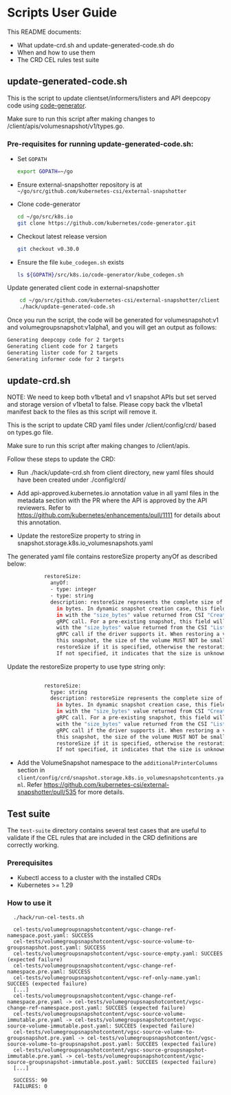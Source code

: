 # Scripts User Guide

This README documents:

* What update-crd.sh and update-generated-code.sh do
* When and how to use them
* The CRD CEL rules test suite

## update-generated-code.sh

This is the script to update clientset/informers/listers and API deepcopy code using [code-generator](https://github.com/kubernetes/code-generator).

Make sure to run this script after making changes to /client/apis/volumesnapshot/v1/types.go.

### Pre-requisites for running update-generated-code.sh:

* Set `GOPATH`
    ```bash
    export GOPATH=~/go
    ```

* Ensure external-snapshotter repository is at `~/go/src/github.com/kubernetes-csi/external-snapshotter`

* Clone code-generator 
    ```bash
    cd ~/go/src/k8s.io
    git clone https://github.com/kubernetes/code-generator.git 
    ```
* Checkout latest release version
    ```bash
    git checkout v0.30.0
    ```

* Ensure the file `kube_codegen.sh` exists

    ```bash
    ls ${GOPATH}/src/k8s.io/code-generator/kube_codegen.sh
    ```
  
Update generated client code in external-snapshotter
    
```bash
    cd ~/go/src/github.com/kubernetes-csi/external-snapshotter/client
    ./hack/update-generated-code.sh
``` 

Once you run the script, the code will be generated for volumesnapshot:v1 and volumegroupsnapshot:v1alpha1, and you will get an output as follows:
    
```bash
Generating deepcopy code for 2 targets
Generating client code for 2 targets
Generating lister code for 2 targets
Generating informer code for 2 targets
```

## update-crd.sh

NOTE: We need to keep both v1beta1 and v1 snapshot APIs but set served and storage version of v1beta1 to false. Please copy back the v1beta1 manifest back to the files as this script will remove it.

This is the script to update CRD yaml files under /client/config/crd/ based on types.go file.

Make sure to run this script after making changes to /client/apis.

Follow these steps to update the CRD:

* Run ./hack/update-crd.sh from client directory, new yaml files should have been created under ./config/crd/

* Add api-approved.kubernetes.io annotation value in all yaml files in the metadata section with the PR where the API is approved by the API reviewers. Refer to https://github.com/kubernetes/enhancements/pull/1111 for details about this annotation.

* Update the restoreSize property to string in snapshot.storage.k8s.io_volumesnapshots.yaml

The generated yaml file contains restoreSize property anyOf as described below: 
 
```bash
            restoreSize:
              anyOf:
              - type: integer
              - type: string
              description: restoreSize represents the complete size of the snapshot
                in bytes. In dynamic snapshot creation case, this field will be filled
                in with the "size_bytes" value returned from CSI "CreateSnapshotRequest"
                gRPC call. For a pre-existing snapshot, this field will be filled
                with the "size_bytes" value returned from the CSI "ListSnapshots"
                gRPC call if the driver supports it. When restoring a volume from
                this snapshot, the size of the volume MUST NOT be smaller than the
                restoreSize if it is specified, otherwise the restoration will fail.
                If not specified, it indicates that the size is unknown.
```

Update the restoreSize property to use type string only:

```bash
   
            restoreSize:
              type: string
              description: restoreSize represents the complete size of the snapshot
                in bytes. In dynamic snapshot creation case, this field will be filled
                in with the "size_bytes" value returned from CSI "CreateSnapshotRequest"
                gRPC call. For a pre-existing snapshot, this field will be filled
                with the "size_bytes" value returned from the CSI "ListSnapshots"
                gRPC call if the driver supports it. When restoring a volume from
                this snapshot, the size of the volume MUST NOT be smaller than the
                restoreSize if it is specified, otherwise the restoration will fail.
                If not specified, it indicates that the size is unknown.

```

* Add the VolumeSnapshot namespace to the `additionalPrinterColumns` section in `client/config/crd/snapshot.storage.k8s.io_volumesnapshotcontents.yaml`. Refer https://github.com/kubernetes-csi/external-snapshotter/pull/535 for more details.

## Test suite

The `test-suite` directory contains several test cases that are useful to
validate if the CEL rules that are included in the CRD definitions
are correctly working.

### Prerequisites

- Kubectl access to a cluster with the installed CRDs
- Kubernetes >= 1.29

### How to use it

```
  ./hack/run-cel-tests.sh

  cel-tests/volumegroupsnapshotcontent/vgsc-change-ref-namespace.post.yaml: SUCCESS
  cel-tests/volumegroupsnapshotcontent/vgsc-source-volume-to-groupsnapshot.post.yaml: SUCCESS
  cel-tests/volumegroupsnapshotcontent/vgsc-source-empty.yaml: SUCCEES (expected failure)
  cel-tests/volumegroupsnapshotcontent/vgsc-change-ref-namespace.pre.yaml: SUCCESS
  cel-tests/volumegroupsnapshotcontent/vgsc-ref-only-name.yaml: SUCCEES (expected failure)
  [...]
  cel-tests/volumegroupsnapshotcontent/vgsc-change-ref-namespace.pre.yaml -> cel-tests/volumegroupsnapshotcontent/vgsc-change-ref-namespace.post.yaml: SUCCEES (expected failure)
  cel-tests/volumegroupsnapshotcontent/vgsc-source-volume-immutable.pre.yaml -> cel-tests/volumegroupsnapshotcontent/vgsc-source-volume-immutable.post.yaml: SUCCEES (expected failure)
  cel-tests/volumegroupsnapshotcontent/vgsc-source-volume-to-groupsnapshot.pre.yaml -> cel-tests/volumegroupsnapshotcontent/vgsc-source-volume-to-groupsnapshot.post.yaml: SUCCEES (expected failure)
  cel-tests/volumegroupsnapshotcontent/vgsc-source-groupsnapshot-immutable.pre.yaml -> cel-tests/volumegroupsnapshotcontent/vgsc-source-groupsnapshot-immutable.post.yaml: SUCCEES (expected failure)
  [...]

  SUCCESS: 90
  FAILURES: 0
```
